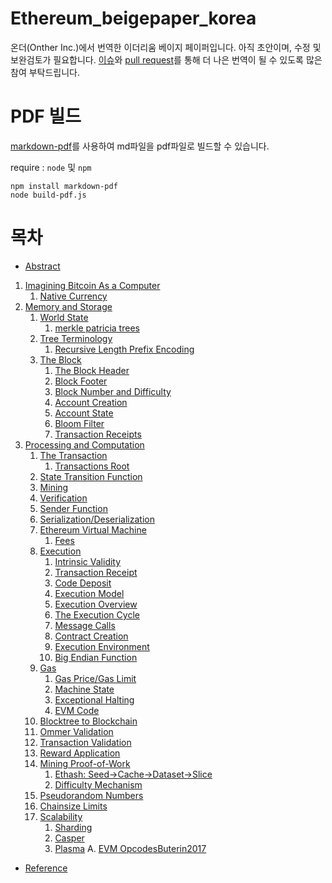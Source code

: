 # Ethereum_beigepaper_korea
온더(Onther Inc.)에서 번역한 이더리움 베이지 페이퍼입니다.
아직 초안이며, 수정 및 보완검토가 필요합니다. [이슈](https://github.com/Onther-Tech/ethereum-beigepaper-korea/issues)와 [pull request](https://github.com/Onther-Tech/ethereum-beigepaper-korea/pulls)를 통해 더 나은 번역이 될 수 있도록 많은 참여 부탁드립니다.


# PDF 빌드

[markdown-pdf](https://github.com/alanshaw/markdown-pdf)를 사용하여 md파일을 pdf파일로 빌드할 수 있습니다.  

require : `node` 및 `npm` 

```
npm install markdown-pdf
node build-pdf.js
```



# 목차
* [Abstract](https://github.com/Onther-Tech/ethereum-beigepaper-korea/blob/master/abstract.md)

1. [Imagining Bitcoin As a Computer](https://github.com/Onther-Tech/ethereum-beigepaper-korea/blob/master/1_Imagining_Bitcoin_As_a_Computer.md)
   1. [Native Currency](https://github.com/Onther-Tech/ethereum-beigepaper-korea/blob/master/1_Imagining_Bitcoin_As_a_Computer.md)
2. [Memory and Storage](https://github.com/Onther-Tech/ethereum-beigepaper-korea/blob/master/2_Memory_and_Storage.md)
   1. [World State](https://github.com/Onther-Tech/ethereum-beigepaper-korea/blob/master/2_Memory_and_Storage.md)
      1. [merkle patricia trees](https://github.com/Onther-Tech/ethereum-beigepaper-korea/blob/master/2_Memory_and_Storage.md)
   2. [Tree Terminology](https://github.com/Onther-Tech/ethereum-beigepaper-korea/blob/master/2_Memory_and_Storage.md)
      1. [Recursive Length Prefix Encoding](https://github.com/Onther-Tech/ethereum-beigepaper-korea/blob/master/2_Memory_and_Storage.md)
   3. [The Block](https://github.com/Onther-Tech/ethereum-beigepaper-korea/blob/master/2_Memory_and_Storage.md)
      1. [The Block Header](https://github.com/Onther-Tech/ethereum-beigepaper-korea/blob/master/2_Memory_and_Storage.md)
      2. [Block Footer](https://github.com/Onther-Tech/ethereum-beigepaper-korea/blob/master/2_Memory_and_Storage.md)
      3. [Block Number and Difficulty](https://github.com/Onther-Tech/ethereum-beigepaper-korea/blob/master/2_Memory_and_Storage.md)
      4. [Account Creation](https://github.com/Onther-Tech/ethereum-beigepaper-korea/blob/master/2_Memory_and_Storage.md)
      5. [Account State](https://github.com/Onther-Tech/ethereum-beigepaper-korea/blob/master/2_Memory_and_Storage.md)
      6. [Bloom Filter](https://github.com/Onther-Tech/ethereum-beigepaper-korea/blob/master/2_Memory_and_Storage.md)
      7. [Transaction Receipts](https://github.com/Onther-Tech/ethereum-beigepaper-korea/blob/master/2_Memory_and_Storage.md)
3. [Processing and Computation](https://github.com/Onther-Tech/ethereum-beigepaper-korea/blob/master/3_Processing_and_Computation.md)
   1. [The Transaction](https://github.com/Onther-Tech/ethereum-beigepaper-korea/blob/master/3_Processing_and_Computation.md)
      1. [Transactions Root](https://github.com/Onther-Tech/ethereum-beigepaper-korea/blob/master/3_Processing_and_Computation.md)
   2. [State Transition Function](https://github.com/Onther-Tech/ethereum-beigepaper-korea/blob/master/3_Processing_and_Computation.md)
   3. [Mining](https://github.com/Onther-Tech/ethereum-beigepaper-korea/blob/master/3_Processing_and_Computation.md)
   4. [Verification](https://github.com/Onther-Tech/ethereum-beigepaper-korea/blob/master/3_Processing_and_Computation.md)
   5. [Sender Function](https://github.com/Onther-Tech/ethereum-beigepaper-korea/blob/master/3_Processing_and_Computation.md)
   6. [Serialization/Deserialization](https://github.com/Onther-Tech/ethereum-beigepaper-korea/blob/master/3_Processing_and_Computation.md)
   7. [Ethereum Virtual Machine](https://github.com/Onther-Tech/ethereum-beigepaper-korea/blob/master/3_Processing_and_Computation.md)
      1. [Fees](https://github.com/Onther-Tech/ethereum-beigepaper-korea/blob/master/3_Processing_and_Computation.md)
   8. [Execution](https://github.com/Onther-Tech/ethereum-beigepaper-korea/blob/master/3_Processing_and_Computation.md)
      1. [Intrinsic Validity](https://github.com/Onther-Tech/ethereum-beigepaper-korea/blob/master/3_Processing_and_Computation.md)
      2. [Transaction Receipt](https://github.com/Onther-Tech/ethereum-beigepaper-korea/blob/master/3_Processing_and_Computation.md)
      3. [Code Deposit](https://github.com/Onther-Tech/ethereum-beigepaper-korea/blob/master/3_Processing_and_Computation.md)
      4. [Execution Model](https://github.com/Onther-Tech/ethereum-beigepaper-korea/blob/master/3_Processing_and_Computation.md)
      5. [Execution Overview](https://github.com/Onther-Tech/ethereum-beigepaper-korea/blob/master/3_Processing_and_Computation.md)
      6. [The Execution Cycle](https://github.com/Onther-Tech/ethereum-beigepaper-korea/blob/master/3_Processing_and_Computation.md)
      7. [Message Calls](https://github.com/Onther-Tech/ethereum-beigepaper-korea/blob/master/3_Processing_and_Computation.md)
      8. [Contract Creation](https://github.com/Onther-Tech/ethereum-beigepaper-korea/blob/master/3_Processing_and_Computation.md)
      9. [Execution Environment](https://github.com/Onther-Tech/ethereum-beigepaper-korea/blob/master/3_Processing_and_Computation.md)
      10. [Big Endian Function](https://github.com/Onther-Tech/ethereum-beigepaper-korea/blob/master/3_Processing_and_Computation.md)
   9. [Gas](https://github.com/Onther-Tech/ethereum-beigepaper-korea/blob/master/3_Processing_and_Computation.md)
      1. [Gas Price/Gas Limit](https://github.com/Onther-Tech/ethereum-beigepaper-korea/blob/master/3_Processing_and_Computation.md)
      2. [Machine State](https://github.com/Onther-Tech/ethereum-beigepaper-korea/blob/master/3_Processing_and_Computation.md)
      3. [Exceptional Halting](https://github.com/Onther-Tech/ethereum-beigepaper-korea/blob/master/3_Processing_and_Computation.md)
      4. [EVM Code](https://github.com/Onther-Tech/ethereum-beigepaper-korea/blob/master/3_Processing_and_Computation.md)
   10. [Blocktree to Blockchain](https://github.com/Onther-Tech/ethereum-beigepaper-korea/blob/master/3_Processing_and_Computation.md)
   11. [Ommer Validation](https://github.com/Onther-Tech/ethereum-beigepaper-korea/blob/master/3_Processing_and_Computation.md)
   12. [Transaction Validation](https://github.com/Onther-Tech/ethereum-beigepaper-korea/blob/master/3_Processing_and_Computation.md)
   13. [Reward Application](https://github.com/Onther-Tech/ethereum-beigepaper-korea/blob/master/3_Processing_and_Computation.md)
   14. [Mining Proof-of-Work](https://github.com/Onther-Tech/ethereum-beigepaper-korea/blob/master/3_Processing_and_Computation.md)
       1. [Ethash: Seed->Cache->Dataset->Slice](https://github.com/Onther-Tech/ethereum-beigepaper-korea/blob/master/3_Processing_and_Computation.md)
       2. [Difficulty Mechanism](https://github.com/Onther-Tech/ethereum-beigepaper-korea/blob/master/3_Processing_and_Computation.md)
   15. [Pseudorandom Numbers](https://github.com/Onther-Tech/ethereum-beigepaper-korea/blob/master/3_Processing_and_Computation.md)
   16. [Chainsize Limits](https://github.com/Onther-Tech/ethereum-beigepaper-korea/blob/master/3_Processing_and_Computation.md)
   17. [Scalability](https://github.com/Onther-Tech/ethereum-beigepaper-korea/blob/master/3_Processing_and_Computation.md)
       1. [Sharding](https://github.com/Onther-Tech/ethereum-beigepaper-korea/blob/master/3_Processing_and_Computation.md)
       2. [Casper](https://github.com/Onther-Tech/ethereum-beigepaper-korea/blob/master/3_Processing_and_Computation.md)
       3. [Plasma](https://github.com/Onther-Tech/ethereum-beigepaper-korea/blob/master/3_Processing_and_Computation.md)
A. [EVM OpcodesButerin2017](https://github.com/Onther-Tech/ethereum-beigepaper-korea/blob/master/.md)

* [Reference](https://github.com/Onther-Tech/ethereum-beigepaper-korea/blob/master/Reference)
